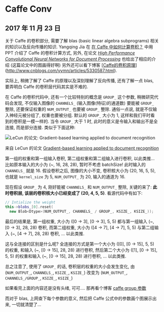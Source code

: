# Caffe Conv

## 2017 年 11 月 23 日

关于 Caffe 的卷积部分, 需要了解 blas (basic linear algebra subprograms) 相关的知识以及反向传播的知识. Yangqing Jia 在 [在 Caffe 中如何计算卷积？](https://www.zhihu.com/question/28385679) 中用 PPT 介绍了 Caffe 的卷积计算方式, 另外, 在论文 [*High Performance Convolutional Neural Networks for Document Processing*](https://hal.archives-ouvertes.fr/file/index/docid/112631/filename/p1038112283956.pdf) 也给出了相应的介绍 (这篇论文中的图画得好啊) 另外还可以看下博客 [[Caffe的卷积原理](http://www.cnblogs.com/yymn/articles/5330587.html)](http://www.cnblogs.com/yymn/articles/5330587.html). 

实际上, 稍微了解了 Caffe 的原理以及深刻理解了反向传播, 还有了解一点 blas, 要弄明白 Caffe 的卷积层代码其实是不难的.

在 Caffe 的卷积代码中, 还有一个比较特别的概念是 `GROUP_` 这个参数, 稍微研究代码会发现, 不仅输入图像的 `CHANNELS_` (输入图像(特征)的通道数) 要能被 `GROUP_` 整除, 还要保证权重的 `NUM_OUTPUT_` 也要被 `GROUP_` 整除. 通俗一点说, 就是不仅输入神经元被分组了, 权重也要被分组. 默认的 `GROUP_` 大小为 1, 这样和我们平时看到的卷积是一模一样的. 当令 `GROUP_` 大于 1 时, 此时的意义是令输入和输出不是全连接, 而是部分连接. 类似于下面这种:

![LeCun 的论文: Gradient-based learning applied to document recognition](http://opoddugn5.bkt.clouddn.com/DownMak/Reading/connection.png)

来自 LeCun 的论文 [Gradient-based learning applied to document recognition](http://yann.lecun.com/exdb/publis/pdf/lecun-01a.pdf)

第一组的权重和第一组输入卷积, 第二组权重和第二组输入进行卷积, 以此类推... 比如原本输入的大小为 (~, 16, 28, 28), 暂时不考虑 batchSize! 此时输入的 `CHANNELS_` 就是 16. 假设卷积之后, 图像的大小不变, 卷积核大小为 (20, 16, 5, 5), 也就是 `kernel_size` 为 5, `NUM_OUTPUT_` 为 20, 输入的通道为 16. 

现在假设 `GROUP_` 为 4, 刚好能被 `CHANNELS_` 和 `NUM_OUTPUT_` 整除, 关键的来了: **此时卷积层, 该层的卷积核大小已经变成了 (20, 4, 5, 5)**. 看源代码中有如下:

```c++
// Intialize the weight
this->blobs_[0].reset(
  new Blob<Dtype>(NUM_OUTPUT_, CHANNELS_ / GROUP_, KSIZE_, KSIZE_));
```

最后的结果是, 第一组权重, 大小为 ([0 -> 3], [0 -> 3], 5, 5) 都与第一组输入 (~, [0 -> 3], 28, 28) 卷积, 而第二组权重, 大小为 ([4 -> 7], [4 -> 7], 5, 5) 与第二组输入 (~, [4 -> 7], 28, 28) 卷积, ... 以此类推.

这与全连接的区别是什么呢? 全连接的方式是第一个大小为 ([0], [0 -> 15], 5, 5) 的权重, 和输入 (~, [0 -> 15], 28, 28) 进行卷积, 然后第二个大小为 ([1], [0 -> 15], 5, 5) 的权重和输入 (~, [0 -> 15], 28, 28) 进行卷积, ... 以此类推.

总之注意了, 使用了 `GROUP_` 的话, 卷积层的权重的大小会发生变化, 由 (`NUM_OUTPUT_`, `CHANNELS_`, `KSIZE_`, `KSIZE_`) 改变为 (`NUM_OUTPUT_`, `CHANNELS_/GROUP_`, `KSIZE_`, `KSIZE_`)

如果看完上面的内容还是没有头绪, 可可.... 那再看个博客 [caffe group 参数](http://blog.csdn.net/liyuan123zhouhui/article/details/70858472)

而对于 blas, 上网查下每个参数的意义, 然后把 Caffe 公式中的参数画个图展示出来, 一切就清楚了...



